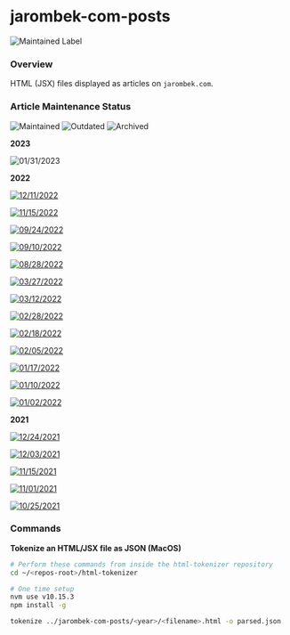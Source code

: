 # jarombek-com-posts

![Maintained Label](https://img.shields.io/badge/Maintained-Yes-brightgreen?style=for-the-badge)

### Overview

HTML (JSX) files displayed as articles on `jarombek.com`.

### Article Maintenance Status

![Maintained](https://img.shields.io/badge/-Maintained-brightgreen?style=for-the-badge)
![Outdated](https://img.shields.io/badge/-Outdated-yellow?style=for-the-badge)
![Archived](https://img.shields.io/badge/-Archived-red?style=for-the-badge)

**2023**

![01/31/2023](https://img.shields.io/badge/Configuring%20GitHub%20Actions%20to%20Test%20a%20Flask%20API-Maintained-brightgreen?style=for-the-badge)

**2022**

[![12/11/2022](https://img.shields.io/badge/Key%20Takeaways%20from%20the%202022%20Databricks%20Data+AI%20Summit-Maintained-brightgreen?style=for-the-badge)](https://jarombek.com/blog/dec-11-2022-databricks-summit-takeaways)

[![11/15/2022](https://img.shields.io/badge/Building%20and%20Testing%20Go%20Code%20using%20Please%20Build%20and%20GitHub%20Actions-Maintained-brightgreen?style=for-the-badge)](https://jarombek.com/blog/nov-15-2022-go-please-github-actions)

[![09/24/2022](https://img.shields.io/badge/Understanding%20Data%20Alignment%20in%20Go-Maintained-brightgreen?style=for-the-badge)](https://jarombek.com/blog/sep-24-2022-data-alignment)

[![09/10/2022](https://img.shields.io/badge/Answering%20Questions%20about%20Goroutines-Maintained-brightgreen?style=for-the-badge)](https://jarombek.com/blog/sep-10-2022-goroutines)

[![08/28/2022](https://img.shields.io/badge/Running%20Splunk%20and%20Basic%20SPL%20Queries%20on%20Docker-Maintained-brightgreen?style=for-the-badge)](https://jarombek.com/blog/aug-28-2022-splunk-spl)

[![03/27/2022](https://img.shields.io/badge/Running%20a%20MySQL%20Database%20Client%20on%20Kubernetes-Outdated-yellow?style=for-the-badge)](https://jarombek.com/blog/mar-27-2022-mysql-client-kubernetes)

[![03/12/2022](https://img.shields.io/badge/UI%20Testing%20SwiftUI%20Views-Outdated-yellow?style=for-the-badge)](https://jarombek.com/blog/mar-12-2022-swiftui-ui-testing)

[![02/28/2022](https://img.shields.io/badge/Creating%20SwiftUI%20Components%20Within%20a%20UIKit%20iOS%20Application-Outdated-yellow?style=for-the-badge)](https://jarombek.com/blog/feb-28-2022-swiftui-uikit)

[![02/18/2022](https://img.shields.io/badge/Building%20an%20API%20for%20Authentication%20with%20AWS%20Lambda%20and%20API%20Gateway-Outdated-yellow?style=for-the-badge)](https://jarombek.com/blog/feb-18-2022-auth-api)

[![02/05/2022](https://img.shields.io/badge/Building%20an%20API%20for%20Sending%20Emails%20with%20AWS%20Lambda%20and%20API%20Gateway-Outdated-yellow?style=for-the-badge)](https://jarombek.com/blog/feb-5-2022-function-api)

[![01/17/2022](https://img.shields.io/badge/Learning%20the%20Basics%20of%20Apache%20Airflow-Outdated-yellow?style=for-the-badge)](https://jarombek.com/blog/jan-17-2022-airflow)

[![01/10/2022](https://img.shields.io/badge/Testing%20a%20Flask%20API-Outdated-yellow?style=for-the-badge)](https://jarombek.com/blog/jan-10-2022-flask-api-testing)

[![01/02/2022](https://img.shields.io/badge/Restricting%20Access%20to%20Static%20Website%20Amazon%20S3%20Buckets%20using%20Terraform-Outdated-yellow?style=for-the-badge)](https://jarombek.com/blog/jan-2-2022-s3-restrict-access)

**2021**

[![12/24/2021](https://img.shields.io/badge/Building%20an%20API%20with%20Flask%20and%20SQLAlchemy-Outdated-yellow?style=for-the-badge)](https://jarombek.com/blog/dec-24-2021-flask-python-api)

[![12/03/2021](https://img.shields.io/badge/Redux%20in%20a%20TypeScript%20React%20Application:%20Following%20the%20Ducks%20Pattern-Outdated-yellow?style=for-the-badge)](https://jarombek.com/blog/dec-3-2021-redux-react)

[![11/15/2021](https://img.shields.io/badge/Building%20a%20Web%20Application%20with%20React%20and%20TypeScript-Outdated-yellow?style=for-the-badge)](https://jarombek.com/blog/nov-15-2021-react-typescript)

[![11/01/2021](https://img.shields.io/badge/SaintsXCTF%20Version%202.0:%20React%20Web%20Application%20Overview-Outdated-yellow?style=for-the-badge)](https://jarombek.com/blog/nov-1-2021-saints-xctf-v2-react-web-app)

[![10/25/2021](https://img.shields.io/badge/SaintsXCTF%20Version%202.0:%20Kubernetes%20Infrastructure-Outdated-yellow?style=for-the-badge)](https://jarombek.com/blog/oct-25-2021-saints-xctf-v2-k8s-infrastructure)

### Commands

**Tokenize an HTML/JSX file as JSON (MacOS)**

```bash
# Perform these commands from inside the html-tokenizer repository
cd ~/<repos-root>/html-tokenizer

# One time setup
nvm use v10.15.3
npm install -g

tokenize ../jarombek-com-posts/<year>/<filename>.html -o parsed.json
```
